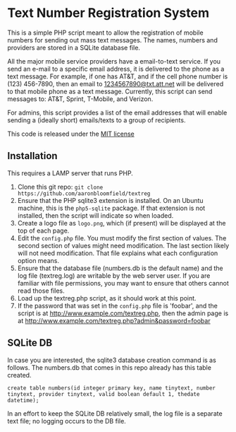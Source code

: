 # Text Number Registration System

This is a simple PHP script meant to allow the registration of mobile numbers for sending out mass text messages.  The names, numbers and providers are stored in a SQLite database file.

All the major mobile service providers have a email-to-text service. If you send an e-mail to a specific email address, it is delivered to the phone as a text message. For example, if one has AT&T, and if the cell phone number is (123) 456-7890, then an email to 1234567890@txt.att.net will be delivered to that mobile phone as a text message.  Currently, this script can send messages to: AT&T, Sprint, T-Mobile, and Verizon.

For admins, this script provides a list of the email addresses that will enable sending a (ideally short) emails/texts to a group of recipients.

This code is released under the [MIT license](LICENSE)


## Installation

This requires a LAMP server that runs PHP.

1. Clone this git repo: `git clone https://github.com/aaronbloomfield/textreg`
2. Ensure that the PHP sqlite3 extension is installed.  On an Ubuntu machine, this is the `php5-sqlite` package.  If that extension is not installed, then the script will indicate so when loaded.
3. Create a logo file as `logo.png`, which (if present) will be displayed at the top of each page.
3. Edit the `config.php` file.  You must modify the first section of values.  The second section of values might need modification.  The last section likely will not need modification.  That file explains what each configuration option means.
4. Ensure that the database file (numbers.db is the default name) and the log file (textreg.log) are writable by the web server user.  If you are familiar with file permissions, you may want to ensure that others cannot read those files.
5. Load up the textreg.php script, as it should work at this point.
6. If the password that was set in the `config.php` file is 'foobar', and the script is at http://www.example.com/textreg.php, then the admin page is at http://www.example.com/textreg.php?admin&password=foobar

## SQLite DB

In case you are interested, the sqlite3 database creation command is as follows.  The numbers.db that comes in this repo already has this table created.
```
create table numbers(id integer primary key, name tinytext, number tinytext, provider tinytext, valid boolean default 1, thedate datetime);
```

In an effort to keep the SQLite DB relatively small, the log file is a separate text file; no logging occurs to the DB file.
